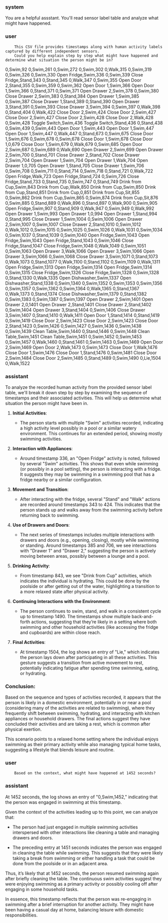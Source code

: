### system
You are a helpful assstant. You'll read sensor label table and analyze what might have happened.
### user

        This CSV file provides timestamps along with human activity labels captured by different independent sensors.
        Could you help explain step by step what might have happened and determine what situation the person might be in?
    
0,Swim,92
0,Swim,261
0,Swim,272
0,Swim,302
0,Walk,315
0,Swim,319
0,Swim,326
0,Swim,330
Open Fridge,Swim,336
0,Swim,339
Close Fridge,Stand,343
0,Stand,345
0,Walk,347
0,Swim,355
Open Door 2,Stand,355
0,Swim,359
0,Swim,362
Open Door 1,Swim,366
Open Door 1,Swim,366
0,Stand,371
0,Swim,371
Open Drawer 2,Swim,378
0,Swim,380
Close Drawer 2,Swim,383
0,Stand,384
Open Drawer 1,Swim,385
0,Swim,387
Close Drawer 1,Stand,389
0,Stand,390
Open Drawer 3,Stand,391
0,Swim,393
Close Drawer 3,Swim,394
0,Swim,397
0,Walk,398
0,Stand,404
0,Walk,422
Close Door 2,Swim,424
Close Door 2,Swim,427
Close Door 2,Swim,427
Close Door 2,Swim,428
Close Door 2,Walk,428
0,Swim,428
Toggle Switch,Swim,436
Toggle Switch,Stand,436
0,Stand,438
0,Swim,439
0,Swim,443
Open Door 1,Swim,443
Open Door 1,Swim,447
Open Door 1,Swim,447
0,Walk,447
0,Stand,673
0,Swim,675
Close Door 1,Swim,676
0,Swim,678
0,Swim,678
Close Door 1,Swim,678
Close Door 1,0,679
Close Door 1,Swim,679
0,Walk,679
0,Swim,685
Open Door 2,Swim,687
0,Swim,689
0,Walk,690
Open Drawer 2,Swim,699
Open Drawer 2,Swim,700
0,Stand,701
Close Drawer 2,Stand,702
Close Drawer 2,Swim,704
Open Drawer 1,Swim,704
Open Drawer 1,Walk,704
Open Drawer 1,0,705
Open Drawer 1,Stand,705
Close Drawer 1,Swim,706
0,Swim,708
0,Swim,711
0,Stand,714
0,Swim,718
0,Stand,721
0,Walk,722
Open Fridge,Walk,723
Open Fridge,Stand,724
0,Swim,726
Close Fridge,Stand,733
0,Stand,735
0,Swim,747
0,Stand,749
Drink from Cup,Swim,843
Drink from Cup,Walk,850
Drink from Cup,Swim,850
Drink from Cup,Stand,851
Drink from Cup,0,851
Drink from Cup,Sit,855
0,Swim,862
Drink from Cup,Swim,865
0,Swim,874
Drink from Cup,Sit,876
0,Swim,885
0,Stand,889
0,Walk,896
0,Stand,897
0,Walk,900
0,Swim,905
Open Fridge,Swim,907
0,Stand,909
0,Walk,947
0,Swim,949
0,Walk,992
Open Drawer 1,Swim,993
Open Drawer 1,0,994
Open Drawer 1,Stand,994
0,Stand,995
Close Drawer 1,Swim,1004
0,Swim,1006
Open Drawer 2,Swim,1007
0,Swim,1007
Close Drawer 2,Stand,1010
0,Swim,1012
0,Walk,1012
0,Swim,1015
0,Swim,1025
0,Swim,1026
0,Walk,1031
0,Swim,1034
0,Swim,1037
0,Stand,1039
0,Swim,1040
Open Fridge,Swim,1043
Open Fridge,Swim,1043
Open Fridge,Stand,1043
0,Swim,1046
Close Fridge,Stand,1047
Close Fridge,Swim,1048
0,Walk,1049
0,Swim,1051
0,Swim,1063
Open Drawer 3,Walk,1066
Open Drawer 3,Swim,1066
Open Drawer 3,Swim,1066
0,Swim,1068
Close Drawer 3,Swim,1071
0,Stand,1073
0,Walk,1073
0,Stand,1077
0,Walk,1100
0,Stand,1102
0,Swim,1109
0,Walk,1311
Open Fridge,Swim,1313
Open Fridge,Swim,1314
Open Fridge,Swim,1314
0,Swim,1315
Close Fridge,Swim,1326
Close Fridge,Swim,1328
0,Swim,1328
0,Stand,1330
0,Walk,1335
Open Dishwasher,Swim,1337
Open Dishwasher,Stand,1338
0,Swim,1340
0,Swim,1352
0,Swim,1353
0,Swim,1356
0,Swim,1357
0,Swim,1362
0,Swim,1364
0,Walk,1365
0,Stand,1367
0,Walk,1373
0,Stand,1374
Close Dishwasher,Swim,1379
0,Stand,1382
0,Swim,1383
0,Swim,1387
0,Swim,1397
Open Drawer 2,Swim,1401
Open Drawer 2,0,1401
Open Drawer 2,Stand,1401
Close Drawer 2,Stand,1402
0,Swim,1404
Open Drawer 3,Stand,1404
0,Swim,1406
Close Drawer 3,Swim,1407
0,Stand,1410
0,Walk,1411
Open Door 1,Stand,1414
0,Stand,1419
0,Swim,1419
Close Door 2,Swim,1423
Close Door 2,Swim,1423
Close Door 2,Stand,1423
0,Swim,1426
0,Swim,1427
0,Swim,1436
0,Swim,1438
0,Swim,1439
Clean Table,Swim,1440
0,Stand,1446
0,Swim,1448
Clean Table,Swim,1451
Clean Table,Swim,1451
0,Swim,1452
0,Swim,1453
0,Swim,1457
0,Walk,1460
0,Stand,1461
0,Swim,1463
0,Swim,1469
Open Door 2,Swim,1469
Open Door 2,Walk,1473
0,Swim,1473
Close Door 1,Walk,1476
Close Door 1,Swim,1476
Close Door 1,Stand,1476
0,Swim,1481
Close Door 2,Swim,1484
Close Door 2,Swim,1485
0,Stand,1489
0,Swim,1490
0,Lie,1504
0,Walk,1522

### assistant
To analyze the recorded human activity from the provided sensor label table, we'll break it down step by step by examining the sequence of timestamps and their associated activities. This will help us determine what situation the person might have been in.

1. **Initial Activities**:
   - The person starts with multiple "Swim" activities recorded, indicating a high activity level possibly in a pool or a similar watery environment. This continues for an extended period, showing mostly swimming activities.

2. **Interaction with Appliances**:
   - Around timestamp 336, an "Open Fridge" activity is noted, followed by several "Swim" activities. This shows that even while swimming (or possibly in a pool setting), the person is interacting with a fridge. It suggests they may be swimming in a swimming pool that has a fridge nearby or a similar configuration.

3. **Movement and Transition**:
   - After interacting with the fridge, several "Stand" and "Walk" actions are recorded around timestamps 343 to 424. This indicates that the person stands up and walks away from the swimming activity before returning back to swimming.

4. **Use of Drawers and Doors**:
   - The next series of timestamps includes multiple interactions with drawers and doors (e.g., opening, closing), mostly while swimming or standing. Around timestamps 385 and 706, we see interactions with "Drawer 1" and "Drawer 2," suggesting the person is actively moving between areas, possibly between a lounge and a pool. 

5. **Drinking Activity**:
   - From timestamp 843, we see "Drink from Cup" activities, which indicates the individual is hydrating. This could be done by the poolside or after getting out of the water, highlighting a transition to a more relaxed state after physical activity.

6. **Continuing Interactions with the Environment**:
   - The person continues to swim, stand, and walk in a consistent cycle up to timestamp 1490. The timestamps show multiple back-and-forth actions, suggesting that they’re likely in a setting where both swimming and other household activities (like accessing the fridge and cupboards) are within close reach.

7. **Final Activities**:
   - At timestamp 1504, the log shows an entry of "Lie," which indicates the person lays down after participating in all these activities. This gesture suggests a transition from active movement to rest, potentially indicating fatigue after spending time swimming, eating, or hydrating.

### Conclusion:
Based on the sequence and types of activities recorded, it appears that the person is likely in a domestic environment, potentially in or near a pool (considering many of the activities are related to swimming), where they frequently shift between swimming, hydrating, and interacting with kitchen appliances or household drawers. The final actions suggest they have concluded their activities and are taking a rest, which is common after physical exertion. 

This scenario points to a relaxed home setting where the individual enjoys swimming as their primary activity while also managing typical home tasks, suggesting a lifestyle that blends leisure and routine.
### user

        Based on the context, what might have happened at 1452 seconds?
    
### assistant
At 1452 seconds, the log shows an entry of "0,Swim,1452," indicating that the person was engaged in swimming at this timestamp. 

Given the context of the activities leading up to this point, we can analyze that:

- The person had just engaged in multiple swimming activities interspersed with other interactions like cleaning a table and managing drawers and doors.

- The preceding entry at 1451 seconds indicates the person was engaged in cleaning the table while swimming. This suggests that they were likely taking a break from swimming or either handling a task that could be done from the poolside or in an adjacent area.

Thus, it’s likely that at 1452 seconds, the person resumed swimming again after briefly cleaning the table. The continuous swim activities suggest they were enjoying swimming as a primary activity or possibly cooling off after engaging in some household tasks. 

In essence, this timestamp reflects that the person was re-engaging in swimming after a brief interruption for another activity. They might have been having a casual day at home, balancing leisure with domestic responsibilities.
